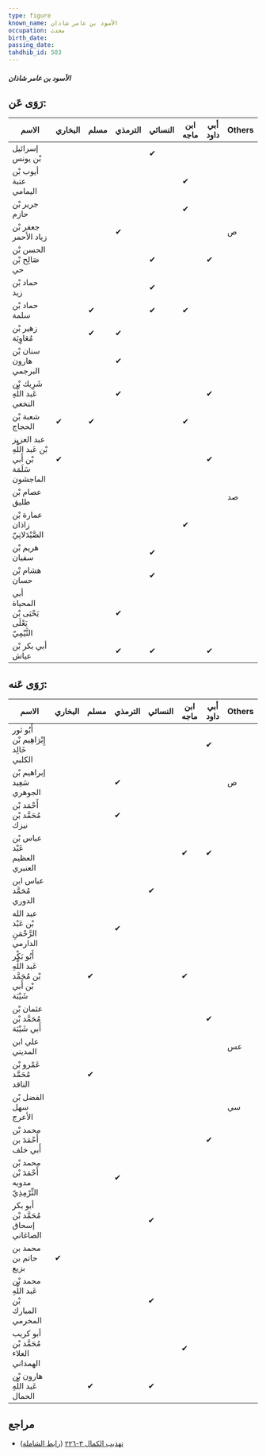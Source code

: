 ```yaml
---
type: figure
known_name: الأسود بن عامر شاذان
occupation: محدث
birth_date:
passing_date:
tahdhib_id: 503
---
```

##### الأسود بن عامر شاذان

## رَوَى عَن:
| الاسم                                                 | البخاري | مسلم | الترمذي | النسائي | ابن ماجه | أبي داود | Others |
| ----------------------------------------------------- | ------- | ---- | ------- | ------- | -------- | -------- | ------ |
| إسرائيل بْن يونس                                      |         |      |         | ✔       |          |          |        |
| أيوب بْن عتبة اليمامي                                 |         |      |         |         | ✔        |          |        |
| جرير بْن حازم                                         |         |      |         |         | ✔        |          |        |
| جعفر بْن زياد الأحمر                                  |         |      | ✔       |         |          |          | ص      |
| الحسن بْن صَالِح بْن حي                               |         |      |         | ✔       |          | ✔        |        |
| حماد بْن زيد                                          |         |      |         | ✔       |          |          |        |
| حماد بْن سلمة                                         |         | ✔    |         | ✔       | ✔        |          |        |
| زهير بْن مُعَاوِيَة                                   |         | ✔    | ✔       |         |          |          |        |
| سنان بْن هارون البرجمي                                |         |      | ✔       |         |          |          |        |
| شَرِيك بْن عَبد اللَّهِ النخعي                        |         |      | ✔       |         |          | ✔        |        |
| شعبة بْن الحجاج                                       | ✔       | ✔    |         |         | ✔        |          |        |
| عبد العزيز بْن عَبد اللَّهِ بْن أَبي سَلَمَة الماجشون | ✔       |      |         |         |          | ✔        |        |
| عصام بْن طليق                                         |         |      |         |         |          |          | صد     |
| عمارة بْن زاذان الصَّيْدَلانِيّ                       |         |      |         |         | ✔        |          |        |
| هريم بْن سفيان                                        |         |      |         | ✔       |          |          |        |
| هشام بْن حسان                                         |         |      |         | ✔       |          |          |        |
| أبي المحياة يَحْيَى بْن يَعْلَى التَّيْمِيّ           |         |      | ✔       |         |          |          |        |
| أبي بكر بْن عياش                                      |         |      | ✔       | ✔       |          | ✔        |        |
## رَوَى عَنه:
| الاسم                                                  | البخاري | مسلم | الترمذي | النسائي | ابن ماجه | أبي داود | Others |
| ------------------------------------------------------ | ------- | ---- | ------- | ------- | -------- | -------- | ------ |
| أَبُو ثور إِبْرَاهِيم بْن خَالِد الكلبي                |         |      |         |         |          | ✔        |        |
| إبراهيم بْن سَعِيد الجوهري                             |         |      | ✔       |         |          |          | ص      |
| أَحْمَد بْن مُحَمَّد بْن نيزك                          |         |      | ✔       |         |          |          |        |
| عباس بْن عَبْد العظيم العنبري                          |         |      |         |         | ✔        | ✔        |        |
| عباس ابن مُحَمَّد الدوري                               |         |      |         | ✔       |          |          |        |
| عبد الله بْن عَبْد الرَّحْمَنِ الدارمي                 |         |      | ✔       |         |          |          |        |
| أَبُو بَكْر عَبد اللَّهِ بْن مُحَمَّد بْن أَبي شَيْبَة |         | ✔    |         |         | ✔        |          |        |
| عثمان بْن مُحَمَّد بْن أَبي شَيْبَة                    |         |      |         |         |          | ✔        |        |
| علي ابن المديني                                        |         |      |         |         |          |          | عس     |
| عَمْرو بْن مُحَمَّد الناقد                             |         | ✔    |         |         |          |          |        |
| الفضل بْن سهل الأعرج                                   |         |      |         |         |          |          | سي     |
| محمد بْن أَحْمَدَ بن أَبي خلف                          |         |      |         |         |          | ✔        |        |
| محمد بْن أَحْمَدَ بْن مدويه التِّرْمِذِيّ              |         |      | ✔       |         |          |          |        |
| أبو بكر مُحَمَّد بْن إسحاق الصاغاني                    |         |      |         | ✔       |          |          |        |
| محمد بن حاتم بن بزيع                                   | ✔       |      |         |         |          |          |        |
| محمد بْن عَبد اللَّهِ بْن المبارك المخرمي              |         |      |         | ✔       |          |          |        |
| أبو كريب مُحَمَّد بْن العلاء الهمداني                  |         |      |         |         | ✔        |          |        |
| هارون بْن عَبد اللَّهِ الحمال                          |         | ✔    |         | ✔       |          |          |        |
## مراجع
- [تهذيب الكمال ٣-٢٢٦](obsidian://open?vault=Tahdhib-al-Kamal&file=Figures/٥٠٣-الأسود%20بن%20عامر%20شاذان) ([رابط الشاملة](https://shamela.ws/book/3722/1240))